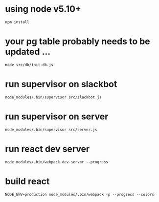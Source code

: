 # using node v5.10+

`npm install`

# your pg table probably needs to be updated ... 
`node src/db/init-db.js`

# run supervisor on slackbot
`node_modules/.bin/supervisor src/slackbot.js`

# run supervisor on server
`node_modules/.bin/supervisor src/server.js`

# run react dev server
`node_modules/.bin/webpack-dev-server --progress`

# build react
`NODE_ENV=production node_modules/.bin/webpack -p --progress --colors`
